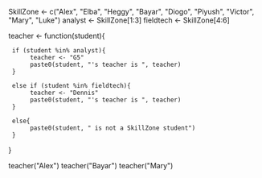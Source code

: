 SkillZone <- c("Alex", "Elba", "Heggy", "Bayar", "Diogo", "Piyush", "Victor", "Mary", "Luke")
analyst <- SkillZone[1:3]
fieldtech <- SkillZone[4:6]



teacher <- function(student){
     
     if (student %in% analyst){
          teacher <- "G5"
          paste0(student, "'s teacher is ", teacher)
     }
     
     else if (student %in% fieldtech){
          teacher <- "Dennis"
          paste0(student, "'s teacher is ", teacher)
     }

     else{
          paste0(student, " is not a SkillZone student")
     }
}

teacher("Alex")
teacher("Bayar")
teacher("Mary")